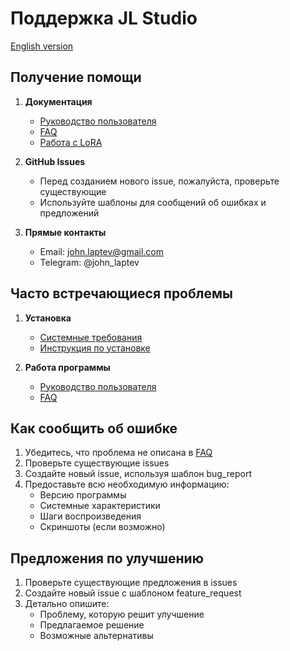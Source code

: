 # Поддержка JL Studio

[English version](SUPPORT_EN.md)

## Получение помощи

1. **Документация**
   - [Руководство пользователя](docs/user-guide.md)
   - [FAQ](docs/faq.md)
   - [Работа с LoRA](docs/lora-guide.md)

2. **GitHub Issues**
   - Перед созданием нового issue, пожалуйста, проверьте существующие
   - Используйте шаблоны для сообщений об ошибках и предложений

3. **Прямые контакты**
   - Email: john.laptev@gmail.com
   - Telegram: @john_laptev

## Часто встречающиеся проблемы

1. **Установка**
   - [Системные требования](docs/requirements.md)
   - [Инструкция по установке](docs/installation.md)

2. **Работа программы**
   - [Руководство пользователя](docs/user-guide.md)
   - [FAQ](docs/faq.md)

## Как сообщить об ошибке

1. Убедитесь, что проблема не описана в [FAQ](docs/faq.md)
2. Проверьте существующие issues
3. Создайте новый issue, используя шаблон bug_report
4. Предоставьте всю необходимую информацию:
   - Версию программы
   - Системные характеристики
   - Шаги воспроизведения
   - Скриншоты (если возможно)

## Предложения по улучшению

1. Проверьте существующие предложения в issues
2. Создайте новый issue с шаблоном feature_request
3. Детально опишите:
   - Проблему, которую решит улучшение
   - Предлагаемое решение
   - Возможные альтернативы